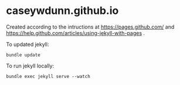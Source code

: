 # caseywdunn.github.io

Created according to the intructions at https://pages.github.com/ 
and https://help.github.com/articles/using-jekyll-with-pages .

To updated jekyll:

    bundle update

To run jekyll locally:

    bundle exec jekyll serve --watch
